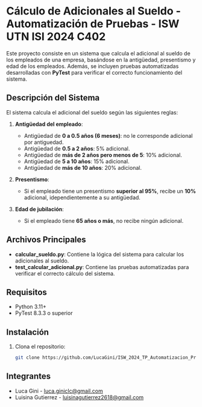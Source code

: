 # Cálculo de Adicionales al Sueldo - Automatización de Pruebas - ISW UTN ISI 2024 C402

Este proyecto consiste en un sistema que calcula el adicional al sueldo de los empleados de una empresa, basándose en la antigüedad, presentismo y edad de los empleados. Además, se incluyen pruebas automatizadas desarrolladas con **PyTest** para verificar el correcto funcionamiento del sistema.

## Descripción del Sistema

El sistema calcula el adicional del sueldo según las siguientes reglas:

1. **Antigüedad del empleado**:
   - Antigüedad de **0 a 0.5 años (6 meses)**: no le corresponde adicional por antiguedad.
   - Antigüedad de **0.5 a 2 años**: 5% adicional.
   - Antigüedad de **más de 2 años pero menos de 5**: 10% adicional.
   - Antigüedad de **5 a 10 años**: 15% adicional.
   - Antigüedad de **más de 10 años**: 20% adicional.

3. **Presentismo**:
   - Si el empleado tiene un presentismo **superior al 95%**, recibe un **10%** adicional, idependientemente a su antigüedad.

4. **Edad de jubilación**:
   - Si el empleado tiene **65 años o más**, no recibe ningún adicional.

## Archivos Principales

- **calcular_sueldo.py**: Contiene la lógica del sistema para calcular los adicionales al sueldo.
- **test_calcular_adicional.py**: Contiene las pruebas automatizadas para verificar el correcto cálculo del sistema.

## Requisitos

- Python 3.11+
- PyTest 8.3.3 o superior

## Instalación

1. Clona el repositorio:
   ```bash
   git clone https://github.com/LucaGini/ISW_2024_TP_Automatizacion_Pruebas.git

## Integrantes
- Luca Gini - luca.giniclc@gmail.com
- Luisina Gutierrez - luisinagutierrez2618@gmail.com
